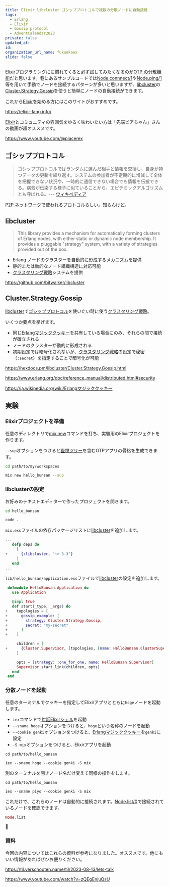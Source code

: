 ```yaml
---
title: Elixir libcluster ゴシッププロトコルで複数の分散ノードに自動接続
tags:
  - Erlang
  - Elixir
  - Gossip protocol
  - AdventCalendar2023
private: false
updated_at:
id:
organization_url_name: fukuokaex
slide: false
---
```


[Elixir]プログラミングにに慣れてくると必ず試してみたくなるのが[OTP の分散機能][elixir school jp otp distribution]だと思います。巷にあるサンプルコードでは[Node.connnect/1]や[Node.ping/1]等を用いて手動でノードを接続するパターンが多いと思いますが、[libcluster]の[Cluster.Strategy.Gossip]を使うと簡単にノードの自動接続ができます。

これから[Elixir]を始める方にはこのサイトがおすすめです。

https://elixir-lang.info/

[Elixir]とコミュニティの雰囲気をゆるく味わいたい方は「先端ピアちゃん」さんの動画が超オススメです。

https://www.youtube.com/@piacerex

## ゴシッププロトコル

> ゴシッププロトコルではランダムに選んだ相手と情報を交換し、自身が持つデータの更新を繰り返す。システムの参加者が不定期的に増減して全体を把握できない状況や、一時的に通信できない場合でも情報を伝搬できる。病気が伝染する様子に似ていることから、エピデミックアルゴリズムとも呼ばれる。--- [ウィキペディア][wiki ja Gossip protocol]

[P2P ネットワーク][wiki ja p2p]で使われるプロトコルらしい。知らんけど。

## libcluster

> This library provides a mechanism for automatically forming clusters of Erlang nodes, with either static or dynamic node membership. It provides a pluggable "strategy" system, with a variety of strategies provided out of the box.

- Erlang ノードのクラスターを自動的に形成するメカニズムを提供
- 静的または動的なノード組織構造に対応可能
- [クラスタリング戦略]システムを提供

https://github.com/bitwalker/libcluster

## Cluster.Strategy.Gossip

[libcluster]で[ゴシッププロトコル][wiki ja Gossip protocol]を使いたい時に使う[クラスタリング戦略]。

いくつか要点を挙げます。

- 同じ[Erlangマジッククッキー]を共有している場合にのみ、それらの間で接続が確立される
- ノードのクラスターが動的に形成される
- 初期設定では暗号化されないが、[クラスタリング戦略]の設定で秘密（`:secret`）を指定することで暗号化が可能

https://hexdocs.pm/libcluster/Cluster.Strategy.Gossip.html

https://www.erlang.org/doc/reference_manual/distributed.html#security

https://ja.wikipedia.org/wiki/Erlangマジッククッキー

## 実験

### Elixirプロジェクトを準備

任意のディレクトリで[mix new]コマンドを打ち、実験用のElixirプロジェクトを作ります。

`--sup`オプションをつけると[監視ツリー][elixir school jp otp supervisor]を含むOTPアプリの骨格を生成できます。

```bash
cd path/to/my/workspaces

mix new hello_bunsan --sup
```

### libclusterの設定

お好みのテキストエディターで作ったプロジェクトを開きます。

```bash
cd hello_bunsan

code .
```

`mix.exs`ファイルの依存パッケージリストに[libcluster]を追加します。

```diff_elixir:mix.exs
...
   defp deps do
     [
+      {:libcluster, "~> 3.3"}
     ]
   end
...
```

`lib/hello_bunsan/application.exs`ファイルで[libcluster]の設定を追加します。

```diff_elixir:application.ex
 defmodule HelloBunsan.Application do
   use Application

   @impl true
   def start(_type, _args) do
+    topologies = [
+      gossip_example: [
+        strategy: Cluster.Strategy.Gossip,
+        secret: "my-secret"
+      ]
+    ]

     children = [
+      {Cluster.Supervisor, [topologies, [name: HelloBunsan.ClusterSupervisor]]},
     ]

     opts = [strategy: :one_for_one, name: HelloBunsan.Supervisor]
     Supervisor.start_link(children, opts)
   end
 end
```

### 分散ノードを起動

任意のターミナルでクッキーを指定してElixirアプリとともに`hoge`ノードを起動します。

- `iex`コマンドで[対話Elixirシェル](IEx)を起動
- `--sname hoge`オプションをつけると、`hoge`という名称のノードを起動
- `--cookie genki`オプションをつけると、[Erlangマジッククッキー]を`genki`に設定
- `-S mix`オプションをつけると、Elixirアプリを起動

```bash:terminal1
cd path/to/hello_bunsan

iex --sname hoge --cookie genki -S mix
```

別のターミナルを開きノード名だけ変えて同様の操作をします。

```bash:terminal2
cd path/to/hello_bunsan

iex --sname piyo --cookie genki -S mix
```

これだけで、これらのノードは自動的に接続されます。[Node.list/0]で接続されているノードを確認できます。

```elixir
Node.list
```

:tada:

### 資料

今回の内容についてはこれらの資料が参考になりました。オススメです。他にもいい情報があればぜひお便りください。

https://til.verschooten.name/til/2023-08-13/lets-talk

https://www.youtube.com/watch?v=zQEgEnjuQsU

[Elixir]: https://elixir-lang.org
[wiki ja p2p]: https://ja.wikipedia.org/wiki/Peer_to_Peer
[wiki ja Gossip protocol]: https://ja.wikipedia.org/wiki/ゴシッププロトコル
[libcluster]: https://github.com/bitwalker/libcluster
[クラスタリング戦略]: https://github.com/bitwalker/libcluster#clustering
[Cluster.Strategy.Gossip]: https://hexdocs.pm/libcluster/Cluster.Strategy.Gossip.html
[elixir school jp otp supervisor]: https://elixirschool.com/ja/lessons/advanced/otp_supervisors
[elixir school jp otp distribution]: https://elixirschool.com/ja/lessons/advanced/otp_distribution
[Node.connnect/1]: https://hexdocs.pm/elixir/Node.html#connect/1
[Node.ping/1]: https://hexdocs.pm/elixir/Node.html#ping/1
[Node.list/0]: https://hexdocs.pm/elixir/Node.html#list/0
[Erlangマジッククッキー]: https://www.erlang.org/doc/reference_manual/distributed.html#security
[mix new]: https://hexdocs.pm/mix/Mix.Tasks.New.html
[対話Elixirシェル]: https://elixirschool.com/ja/lessons/basics/basics#対話モード-2
